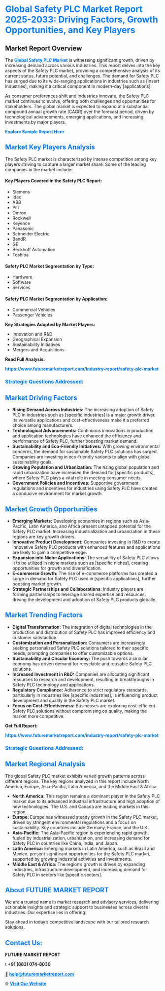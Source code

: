 <h1 style="color: #007BFF;">Global Safety PLC Market Report 2025-2033: Driving Factors, Growth Opportunities, and Key Players</h1>

<section id="overview">
<h2>Market Report Overview</h2>
<p>The <a href="https://www.futuremarketreport.com/industry-report/safety-plc-market" style="color: #007BFF; text-decoration: none;"><strong>Global Safety PLC Market</strong></a> is witnessing significant growth, driven by increasing demand across various industries. This report delves into the key aspects of the Safety PLC market, providing a comprehensive analysis of its current status, future potential, and challenges. The demand for Safety PLC has surged due to its wide-ranging applications in industries such as [insert industries], making it a critical component in modern-day [applications].</p>
<p>As consumer preferences shift and industries innovate, the Safety PLC market continues to evolve, offering both challenges and opportunities for stakeholders. The global market is expected to expand at a substantial compound annual growth rate (CAGR) over the forecast period, driven by technological advancements, emerging applications, and increasing investments by major players.</p>
</section>

<section id="overview">
<p><a href="https://www.futuremarketreport.com/request-sample/reportId=75624" style="color: #007BFF; text-decoration: none;"><strong>Explore Sample Report Here</strong></a></p>
</section>

<section id="key-players">
<h2 style="color: #007BFF;">Market Key Players Analysis</h2>
<p>The Safety PLC market is characterized by intense competition among key players striving to capture a larger market share. Some of the leading companies in the market include:</p>
<h4>Key Players Covered in the Safety PLC Report:</h4>
<ul><li>Siemens</li><li>Idec</li><li>ABB</li><li>Pilz</li><li>Omron</li><li>Rockwell</li><li>Keyence</li><li>Panasonic</li><li>Schneider Electric</li><li>BandR</li><li>GE</li><li>Beckhoff Automation</li><li>Toshiba</li></ul>
<h4>Safety PLC Market Segmentation by Type:</h4>
<ul><li>Hardware</li><li>Software</li><li>Services</li></ul>

<h4>Safety PLC Market Segmentation by Application:</h4>
<ul><li>Commercial Vehicles</li><li>Passenger Vehicles</li></ul>
<p><strong>Key Strategies Adopted by Market Players:</strong></p>
<ul>
<li>Innovation and R&D</li>
<li>Geographical Expansion</li>
<li>Sustainability Initiatives</li>
<li>Mergers and Acquisitions</li>
</ul>
</section>

<section>
<p><strong>Read Full Analysis: </strong></p><a href="https://www.futuremarketreport.com/industry-report/safety-plc-market" style="color: #007BFF; text-decoration: none;"><strong>https://www.futuremarketreport.com/industry-report/safety-plc-market</strong></a>
<h3 style="color: #007BFF;">Strategic Questions Addressed:</h3>
</section>

<section id="driving-factors">
<h2 style="color: #007BFF;">Market Driving Factors</h2>
<ul>
<li><strong>Rising Demand Across Industries:</strong> The increasing adoption of Safety PLC in industries such as [specific industries] is a major growth driver. Its versatile applications and cost-effectiveness make it a preferred choice among manufacturers.</li>
<li><strong>Technological Advancements:</strong> Continuous innovations in production and application technologies have enhanced the efficiency and performance of Safety PLC, further boosting market demand.</li>
<li><strong>Sustainability and Eco-Friendly Initiatives:</strong> With growing environmental concerns, the demand for sustainable Safety PLC solutions has surged. Companies are investing in eco-friendly variants to align with global sustainability goals.</li>
<li><strong>Growing Population and Urbanization:</strong> The rising global population and rapid urbanization have increased the demand for [specific products], where Safety PLC plays a vital role in meeting consumer needs.</li>
<li><strong>Government Policies and Incentives:</strong> Supportive government regulations and incentives for industries using Safety PLC have created a conducive environment for market growth.</li>
</ul>
</section>

<section id="growth-opportunities">
<h2 style="color: #007BFF;">Market Growth Opportunities</h2>
<ul>
<li><strong>Emerging Markets:</strong> Developing economies in regions such as Asia-Pacific, Latin America, and Africa present untapped potential for the Safety PLC market. Increasing industrialization and urbanization in these regions are key growth drivers.</li>
<li><strong>Innovative Product Development:</strong> Companies investing in R&D to create innovative Safety PLC products with enhanced features and applications are likely to gain a competitive edge.</li>
<li><strong>Expansion into Niche Applications:</strong> The versatility of Safety PLC allows it to be utilized in niche markets such as [specific niches], creating opportunities for growth and diversification.</li>
<li><strong>E-commerce Growth:</strong> The rise of e-commerce platforms has created a surge in demand for Safety PLC used in [specific applications], further boosting market growth.</li>
<li><strong>Strategic Partnerships and Collaborations:</strong> Industry players are forming partnerships to leverage shared expertise and resources, driving the development and adoption of Safety PLC products globally.</li>
</ul>
</section>

<section id="trending-factors">
<h2 style="color: #007BFF;">Market Trending Factors</h2>
<ul>
<li><strong>Digital Transformation:</strong> The integration of digital technologies in the production and distribution of Safety PLC has improved efficiency and customer satisfaction.</li>
<li><strong>Customization and Personalization:</strong> Consumers are increasingly seeking personalized Safety PLC solutions tailored to their specific needs, prompting companies to offer customizable options.</li>
<li><strong>Sustainability and Circular Economy:</strong> The push towards a circular economy has driven demand for recyclable and reusable Safety PLC solutions.</li>
<li><strong>Increased Investment in R&D:</strong> Companies are allocating significant resources to research and development, resulting in breakthroughs in Safety PLC technology and applications.</li>
<li><strong>Regulatory Compliance:</strong> Adherence to strict regulatory standards, particularly in industries like [specific industries], is influencing product development and quality in the Safety PLC market.</li>
<li><strong>Focus on Cost-Effectiveness:</strong> Businesses are exploring cost-efficient Safety PLC solutions without compromising on quality, making the market more competitive.</li>
</ul>
</section>

<section>
<p><strong>Get Full Report: </strong></p><a href="https://www.futuremarketreport.com/industry-report/safety-plc-market" style="color: #007BFF; text-decoration: none;"><strong>https://www.futuremarketreport.com/industry-report/safety-plc-market</strong></a>
<h3 style="color: #007BFF;">Strategic Questions Addressed:</h3>
</section>


<section id="regional-analysis">
<h2 style="color: #007BFF;">Market Regional Analysis</h2>
<p>The global Safety PLC market exhibits varied growth patterns across different regions. The key regions analyzed in this report include North America, Europe, Asia-Pacific, Latin America, and the Middle East & Africa:</p>
<ul>
<li><strong>North America:</strong> This region remains a dominant player in the Safety PLC market due to its advanced industrial infrastructure and high adoption of new technologies. The U.S. and Canada are leading markets in this region.</li>
<li><strong>Europe:</strong> Europe has witnessed steady growth in the Safety PLC market, driven by stringent environmental regulations and a focus on sustainability. Key countries include Germany, France, and the U.K.</li>
<li><strong>Asia-Pacific:</strong> The Asia-Pacific region is experiencing rapid growth, fueled by industrialization, urbanization, and increasing demand for Safety PLC in countries like China, India, and Japan.</li>
<li><strong>Latin America:</strong> Emerging markets in Latin America, such as Brazil and Mexico, present significant opportunities for the Safety PLC market, supported by growing industrial activities and investments.</li>
<li><strong>Middle East & Africa:</strong> The region’s growth is driven by expanding industries, infrastructure development, and increasing demand for Safety PLC in sectors like [specific sectors].</li>
</ul>
</section>

<footer>
<h2 style="color: #007BFF;">About FUTURE MARKET REPORT</h2>
<p>We are a trusted name in market research and advisory services, delivering actionable insights and strategic support to businesses across diverse industries. Our expertise lies in offering:</p>

<p>Stay ahead in today’s competitive landscape with our tailored research solutions.</p>

<h2 style="color: #007BFF;">Contact Us:</h2>
<p><strong>FUTURE MARKET REPORT</strong></p>
<p>📞 <strong>+91 (883) 074-8030</strong></p>
<p>📧 <strong><a href="mailto:help@futuremarketreport.com" style="color: #007BFF;">help@futuremarketreport.com</a></strong></p>
<p>🌐 <strong><a href="https://www.futuremarketreport.com/" style="color: #007BFF;">Visit Our Website</a></strong></p>
</footer>